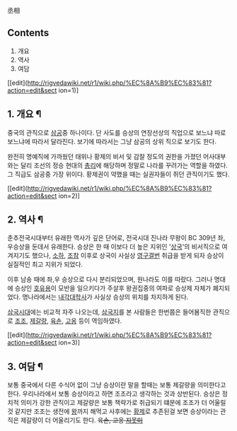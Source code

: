 丞相

## Contents

    

1. 개요 
2. 역사 
3. 여담 

[[edit](http://rigvedawiki.net/r1/wiki.php/%EC%8A%B9%EC%83%81?action=edit&sect
ion=1)]

## 1. 개요 ¶

중국의 관직으로 [삼공](%EC%82%BC%EA%B3%B5.md)중 하나이다. 단 사도를 승상의 연장선상의 직업으로 보느냐 따로
보느냐에 따라서 달라진다. 보기에 따라서는 그냥 삼공의 상위 직으로 보기도 한다.

  

완전히 명예직에 가까웠던 태위나 황제의 비서 및 감찰 정도의 권한을 가졌던 어사대부와는 달리 조선의 정승 현대의
[총리](%EC%B4%9D%EB%A6%AC.md)에 해당하며 정말로 나라를 꾸려가는 역할을 하였다. 그 직급도 삼공중 가장 위이다.
황제권이 약했을 때는 실권자들이 쥐던 관직이기도 했다.

  

[[edit](http://rigvedawiki.net/r1/wiki.php/%EC%8A%B9%EC%83%81?action=edit&sect
ion=2)]

## 2. 역사 ¶

춘추전국시대부터 유래한 역사가 깊은 단어로, 전국시대 진나라 무왕이 BC 309년 좌,우승상을 둔데서 유래한다. 승상은 한 때 이보다 더
높은 지위인 '[상국](%EC%83%81%EA%B5%AD.md)'의 비서직으로 여겨지기도 했으나,
[소하](%EC%86%8C%ED%95%98.md), [조참](%EC%A1%B0%EC%B0%B8.md) 이후로 상국이 사실상
[영구결번](%EC%98%81%EA%B5%AC%EA%B2%B0%EB%B2%88.md) 취급을 받게 되자 승상이 실질적인 최고 지위가
되었다.

  

이후 남송 때에 좌,우 승상으로 다시 분리되었으며, 원나라도 이를 따랐다. 그러나 명대에 승상인
[호유용](%ED%98%B8%EC%9C%A0%EC%9A%A9.md)이 모반을 일으키다가 주살후 왕권집중의 여파로 승상제 자체가
폐지되었다. 명나라에서는 [내각대학사](%EB%82%B4%EA%B0%81%EB%8C%80%ED%95%99%EC%82%AC.md)가
사실상 승상의 위치를 차지하게 된다.

  

[삼국시대](%EC%82%BC%EA%B5%AD%EC%8B%9C%EB%8C%80.md)에는 비교적 자주 나오는데,
[삼국지](%EC%82%BC%EA%B5%AD%EC%A7%80.md)를 본 사람들은 한번쯤은 들어봄직한 관직으로
[조조](%EC%A1%B0%EC%A1%B0.md), [제갈량](%EC%A0%9C%EA%B0%88%EB%9F%89.md),
[육손](%EC%9C%A1%EC%86%90.md), [고옹](%EA%B3%A0%EC%98%B9.md) 등이 역임하였다.

  

[[edit](http://rigvedawiki.net/r1/wiki.php/%EC%8A%B9%EC%83%81?action=edit&sect
ion=3)]

## 3. 여담 ¶

보통 중국에서 다른 수식어 없이 그냥 승상이란 말을 할때는 보통 제갈량을 의미한다고 한다. 우리나라에서 보통 승상이라고 하면 조조라고
생각하는 것과 상반된다. 승상은 정치적 의미가 강한 관직이고 제갈량은 보통 책략가로 취급되기 떄문에 조조가 더 어울릴것 같지만 조조는 생전에
[왕](%EC%99%95.md)까지 해먹고 사후에는 [황제](%ED%99%A9%EC%A0%9C.md)로 추존된걸 보면 승상이라는
관직은 제갈량이 더 어울리기도 한다. <del>육손, 고옹
[지못미](%EC%A7%80%EB%AA%BB%EB%AF%B8.md)</del>

